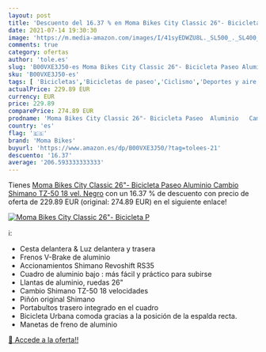 ```yaml
---
layout: post
title: 'Descuento del 16.37 % en Moma Bikes City Classic 26"- Bicicleta P'
date: 2021-07-14 19:30:30
image: 'https://m.media-amazon.com/images/I/41syEDWZU8L._SL500_._SL400_.jpg'
comments: true
category: ofertas
author: 'tole.es'
slug: 'B00VXE3J50-es Moma Bikes City Classic 26"- Bicicleta Paseo Aluminio...'
sku: 'B00VXE3J50-es'
tags: [ 'Bicicletas','Bicicletas de paseo','Ciclismo','Deportes y aire libre','Ropa y equipo para deportes','bicicleta','moma bikes', ]
actualPrice: 229.89 EUR
currency: EUR
price: 229.89
comparePrice: 274.89 EUR
prodname: 'Moma Bikes City Classic 26"- Bicicleta Paseo  Aluminio   Cambio Shimano TZ-50 18 vel.  Negro'
country: 'es'
flag: '🇪🇸'
brand: 'Moma Bikes'
buyurl: 'https://www.amazon.es/dp/B00VXE3J50/?tag=tolees-21'
descuento: '16.37'
average: '206.593333333333'
---
```


Tienes [Moma Bikes City Classic 26"- Bicicleta Paseo  Aluminio   Cambio Shimano TZ-50 18 vel.  Negro](https://www.amazon.es/dp/B00VXE3J50/?tag=tolees-21) con un 16.37 % de descuento con precio de oferta de 229.89 EUR (original: 274.89 EUR) en el siguiente enlace!

[![Moma Bikes City Classic 26"- Bicicleta P](https://m.media-amazon.com/images/I/41syEDWZU8L._SL500_._SL400_.jpg)](https://www.amazon.es/dp/B00VXE3J50/?tag=tolees-21)

ℹ️:

- Cesta delantera & Luz delantera y trasera
- Frenos V-Brake de aluminio
- Accionamientos Shimano Revoshift RS35
- Cuadro de aluminio bajo : más fácil y práctico para subirse
- Llantas de aluminio, ruedas 26"
- Cambio Shimano TZ-50 18 velocidades
- Piñón original Shimano
- Portabultos trasero integrado en el cuadro
- Bicicleta Urbana comoda gracias a la posición de la espalda recta.
- Manetas de freno de aluminio

[🛒 Accede a la oferta!!](https://www.amazon.es/dp/B00VXE3J50/?tag=tolees-21)
